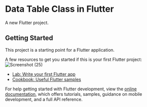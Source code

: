 # Data Table Class in Flutter

A new Flutter project.

## Getting Started

This project is a starting point for a Flutter application.

A few resources to get you started if this is your first Flutter project:
![Screenshot (25)](https://user-images.githubusercontent.com/100721474/231755496-c4701033-c412-408d-b1ea-0fdd653d533d.png)


- [Lab: Write your first Flutter app](https://docs.flutter.dev/get-started/codelab)
- [Cookbook: Useful Flutter samples](https://docs.flutter.dev/cookbook)

For help getting started with Flutter development, view the
[online documentation](https://docs.flutter.dev/), which offers tutorials,
samples, guidance on mobile development, and a full API reference.
